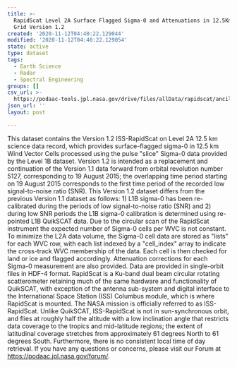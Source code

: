 ```yaml
---
title: >-
  RapidScat Level 2A Surface Flagged Sigma-0 and Attenuations in 12.5Km Swath
  Grid Version 1.2
created: '2020-11-12T04:40:22.129044'
modified: '2020-11-12T04:40:22.129054'
state: active
type: dataset
tags:
  - Earth Science
  - Radar
  - Spectral Engineering
groups: []
csv_url: >-
  https://podaac-tools.jpl.nasa.gov/drive/files/allData/rapidscat/ancillary/revtime.csv
json_url: ''
layout: post

---
```

This dataset contains the Version 1.2 ISS-RapidScat on Level 2A 12.5 km science data record, which provides surface-flagged sigma-0 in 12.5 km Wind Vector Cells processed using the pulse "slice" Sigma-0 data provided by the Level 1B dataset. Version 1.2 is intended as a replacement and continuation of the Version 1.1 data forward from orbital revolution number 5127, corresponding to 19 August 2015; the overlapping time period starting on 19 August 2015 corresponds to the first time period of the recorded low signal-to-noise ratio (SNR). This Version 1.2 dataset differs from the previous Version 1.1 dataset as follows: 1) L1B sigma-0 has been re-calibrated during the periods of low signal-to-noise ratio (SNR) and 2) during low SNR periods the L1B sigma-0 calibration is determined using re-pointed L1B QuikSCAT data. Due to the circular scan of the RapidScat instrument the expected number of Sigma-0 cells per WVC is not constant. To minimize the L2A data volume, the Sigma-0 cell data are stored as "lists" for each WVC row, with each list indexed by a "cell_index" array to indicate the cross-track WVC membership of the data. Each cell is then checked for land or ice and flagged accordingly. Attenuation corrections for each Sigma-0 measurement are also provided. Data are provided in single-orbit files in HDF-4 format. RapidScat is a Ku-band dual beam circular rotating scatterometer retaining much of the same hardware and functionality of QuikSCAT, with exception of the antenna sub-system and digital interface to the International Space Station (ISS) Columbus module, which is where RapidScat is mounted. The NASA mission is officially referred to as ISS-RapidScat. Unlike QuikSCAT, ISS-RapidScat is not in sun-synchronous orbit, and flies at roughly half the altitude with a low inclination angle that restricts data coverage to the tropics and mid-latitude regions; the extent of latitudinal coverage stretches from approximately 61 degrees North to 61 degrees South. Furthermore, there is no consistent local time of day retrieval. If you have any questions or concerns, please visit our Forum at https://podaac.jpl.nasa.gov/forum/.

